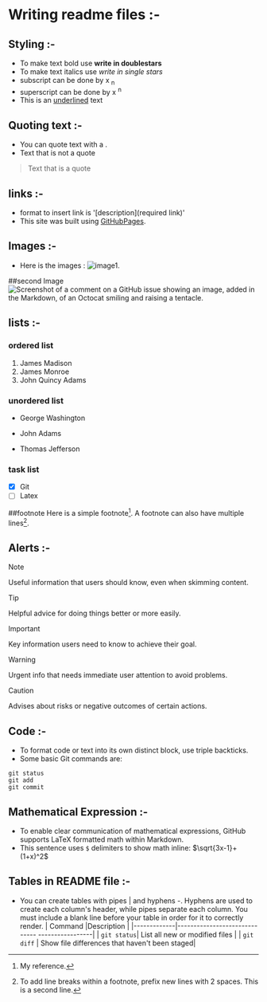 # Writing readme files :-

## Styling :-
- To make text bold use **write in doublestars**
- To make text italics use *write in single stars*
- subscript can be done by x <sub> n </sub>
- superscript can be done by x <sup> n </sup>
- This is an <ins>underlined</ins> text


## Quoting text :-
- You can quote text with a .
- Text that is not a quote
> Text that is a quote

## links :-
- format to insert link is
'[description](required link)'
- This site was built using [GitHubPages](https://pages.github.com/).

## Images :-
- Here is the images :
![image1](https://astrix.security/wp-content/uploads/2024/05/GitHub-Apps-Bug-Created-Significant3rd-Party-Risk_-How-You-Can-Stay-Protected-1.png).

##second Image
![Screenshot of a comment on a GitHub issue showing an image, added in the Markdown, of an Octocat smiling and raising a tentacle.](https://myoctocat.com/assets/images/base-octocat.svg)

## lists :-
### ordered list
1. James Madison
2. James Monroe
3. John Quincy Adams
### unordered list
- George Washington
* John Adams
+ Thomas Jefferson
### task list
- [x] Git
- [ ] Latex

##footnote
Here is a simple footnote[^1].
A footnote can also have multiple lines[^2].

[^1]: My reference.
[^2]: To add line breaks within a footnote, prefix new lines with 2 spaces. This is a second line.

## Alerts :-
> [!NOTE]
> Useful information that users should know, even when skimming content.

> [!TIP]
> Helpful advice for doing things better or more easily.

> [!IMPORTANT]
> Key information users need to know to achieve their goal.

> [!WARNING]
> Urgent info that needs immediate user attention to avoid problems.

> [!CAUTION]
> Advises about risks or negative outcomes of certain actions.



## Code :-
- To format code or text into its own
distinct block, use triple backticks.
- Some basic Git commands are:
```
git status
git add
git commit
```


## Mathematical Expression :-
- To enable clear communication of
mathematical expressions, GitHub supports
LaTeX formatted math within Markdown.
- This sentence uses `$` delimiters to show
math inline: $\sqrt{3x-1}+(1+x)^2$


## Tables in README file :-
- You can create tables with pipes | and
hyphens -. Hyphens are used to create each
column's header, while pipes separate each
column. You must include a blank line before
your table in order for it to correctly
render.
| Command |Description
|
|-------------|------------------------------
-----------------|
| `git status`| List all new or modified
files |
| `git diff` | Show file differences that
haven't been staged|
